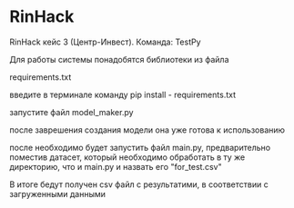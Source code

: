 # RinHack
RinHack кейс 3 (Центр-Инвест). Команда: TestPy

 Для работы системы понадобятся библиотеки из файла

 requirements.txt

 введите в терминале команду pip install - requirements.txt

 запустите файл model_maker.py

 после заврешения создания модели она уже готова к использованию


после необходимо будет запустить файл main.py, предварительно поместив датасет, который необходимо обработать в ту же директорию, что и main.py и назвать его "for_test.csv"


В итоге бедут получен csv файл с результатими, в соответствии с загруженными данными
